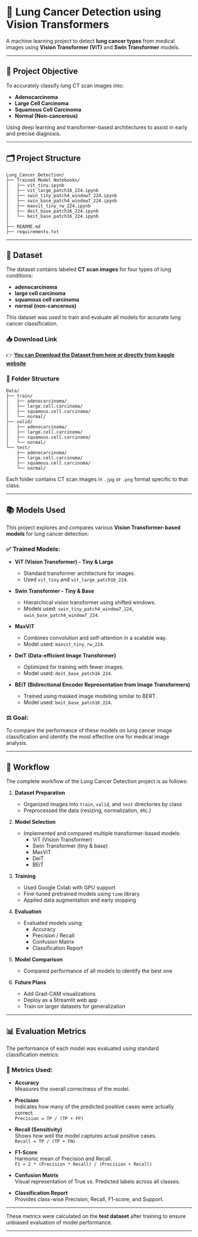 # 🧠 Lung Cancer Detection using Vision Transformers

A machine learning project to detect **lung cancer types** from medical images using **Vision Transformer (ViT)** and **Swin Transformer** models.

---

## 📌 Project Objective

To accurately classify lung CT scan images into:
- **Adenocarcinoma**
- **Large Cell Carcinoma**
- **Squamous Cell Carcinoma**
- **Normal (Non-cancerous)**

Using deep learning and transformer-based architectures to assist in early and precise diagnosis.

---
## 🗂️ Project Structure
```
Lung_Cancer_Detection/
├── Trained Model Notebooks/
│   ├── vit_tiny.ipynb
│   ├── vit_large_patch16_224.ipynb
│   ├── swin_tiny_patch4_window7_224.ipynb
│   ├── swin_base_patch4_window7_224.ipynb
│   ├── maxvit_tiny_rw_224.ipynb
│   ├── deit_base_patch16_224.ipynb
│   └── beit_base_patch16_224.ipynb
│
├── README.md
├── requirements.txt

```
---
## 📂 Dataset

The dataset contains labeled **CT scan images** for four types of lung conditions:

- **adenocarcinoma**
- **large cell carcinoma**
- **squamous cell carcinoma**
- **normal (non-cancerous)**

This dataset was used to train and evaluate all models for accurate lung cancer classification.

### 📥 Download Link

👉 **[You can Download the Dataset from here or directly from kaggle website](https://www.kaggle.com/datasets/mohamedhanyyy/chest-ctscan-images?resource=download)**  


### 📁 Folder Structure
```
Data/
├── train/
│   ├── adenocarcinoma/
│   ├── large.cell.carcinoma/
│   ├── squamous.cell.carcinoma/
│   └── normal/
├── valid/
│   ├── adenocarcinoma/
│   ├── large.cell.carcinoma/
│   ├── squamous.cell.carcinoma/
│   └── normal/
└── test/
    ├── adenocarcinoma/
    ├── large.cell.carcinoma/
    ├── squamous.cell.carcinoma/
    └── normal/

```

Each folder contains CT scan images in `.jpg` or `.png` format specific to that class.

---
## 📚 Models Used

This project explores and compares various **Vision Transformer-based models** for lung cancer detection:

### ✅ Trained Models:

- **ViT (Vision Transformer) - Tiny & Large**
  - Standard transformer architecture for images.
  - Used `vit_tiny` and `vit_large_patch16_224`.

- **Swin Transformer - Tiny & Base**
  - Hierarchical vision transformer using shifted windows.
  - Models used: `swin_tiny_patch4_window7_224`, `swin_base_patch4_window7_224`.

- **MaxViT**
  - Combines convolution and self-attention in a scalable way.
  - Model used: `maxvit_tiny_rw_224`.

- **DeiT (Data-efficient Image Transformer)**
  - Optimized for training with fewer images.
  - Model used: `deit_base_patch16_224`.

- **BEiT (Bidirectional Encoder Representation from Image Transformers)**
  - Trained using masked image modeling similar to BERT.
  - Model used: `beit_base_patch16_224`.

### ⚖️ Goal:

To compare the performance of these models on lung cancer image classification and identify the most effective one for medical image analysis.

---
## 🔄 Workflow

The complete workflow of the Lung Cancer Detection project is as follows:

1. **Dataset Preparation**
   - Organized images into `train`, `valid`, and `test` directories by class
   - Preprocessed the data (resizing, normalization, etc.)

2. **Model Selection**
   - Implemented and compared multiple transformer-based models:
     - ViT (Vision Transformer)
     - Swin Transformer (tiny & base)
     - MaxViT
     - DeiT
     - BEiT

3. **Training**
   - Used Google Colab with GPU support
   - Fine-tuned pretrained models using `timm` library
   - Applied data augmentation and early stopping

4. **Evaluation**
   - Evaluated models using:
     - Accuracy
     - Precision / Recall
     - Confusion Matrix
     - Classification Report

5. **Model Comparison**
   - Compared performance of all models to identify the best one

6. **Future Plans**
   - Add Grad-CAM visualizations
   - Deploy as a Streamlit web app
   - Train on larger datasets for generalization
 ---
## 📊 Evaluation Metrics

The performance of each model was evaluated using standard classification metrics:

### 🧪 Metrics Used:

- **Accuracy**  
  Measures the overall correctness of the model.

- **Precision**  
  Indicates how many of the predicted positive cases were actually correct.  
  `Precision = TP / (TP + FP)`

- **Recall (Sensitivity)**  
  Shows how well the model captures actual positive cases.  
  `Recall = TP / (TP + FN)`

- **F1-Score**  
  Harmonic mean of Precision and Recall.  
  `F1 = 2 * (Precision * Recall) / (Precision + Recall)`

- **Confusion Matrix**  
  Visual representation of True vs. Predicted labels across all classes.

- **Classification Report**  
  Provides class-wise Precision, Recall, F1-score, and Support.

---

These metrics were calculated on the **test dataset** after training to ensure unbiased evaluation of model performance.

---
